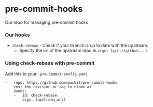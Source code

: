 # pre-commit-hooks
Our repo for managing pre-commit hooks

### Our hooks

- `check-rebase` - Check if your branch is up to date with the upstream.
    - Specify the url of the upstream repo in `args: [git://github...]`.


### Using check-rebase with pre-commit

Add this to your `.pre-commit-config.yaml`

    -   repo: https://github.com/packit/pre-commit-hooks
        rev: the revision or tag to clone at
        hooks:
        -   id: check-rebase
            args: [upstream_url]

